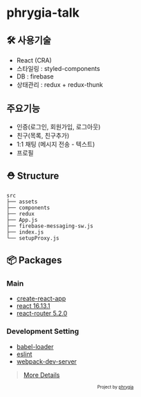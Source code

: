 # phrygia-talk

## 🛠 사용기술

- React (CRA)
- 스타일링 : styled-components
- DB : firebase
- 상태관리 : redux + redux-thunk

## 주요기능

- 인증(로그인, 회원가입, 로그아웃)
- 친구(목록, 친구추가)
- 1:1 채팅 (메시지 전송 - 텍스트)
- 프로필

## ⛑ Structure

```
src
├── assets
├── components
├── redux
├── App.js
├── firebase-messaging-sw.js
├── index.js
└── setupProxy.js
```

## 📦 Packages

### Main

- [create-react-app](https://github.com/facebook/create-react-app)
- [react 16.13.1](https://github.com/facebook/react)
- [react-router 5.2.0](https://github.com/remix-run/react-router)

### Development Setting

- [babel-loader](https://github.com/babel/babel-loader)
- [eslint](https://github.com/eslint/eslint)
- [webpack-dev-server](https://github.com/webpack/webpack-dev-server)

> [More Details](https://github.com/phrygia/phrygia-talk/blob/master/package.json)

<div align="center">
<sub><sup>Project by <a href="https://github.com/phrygia">phrygia</a></sup></sub><small></small>
</div>
